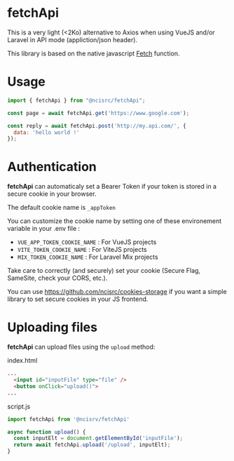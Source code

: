 # fetchApi

This is a very light (<2Ko) alternative to Axios when using VueJS and/or Laravel in API mode (appliction/json header).

This library is based on the native javascript [Fetch](https://developer.mozilla.org/en-US/docs/Web/API/Fetch_API/Using_Fetch) function.


# Usage
```javascript
import { fetchApi } from "@ncisrc/fetchApi";

const page = await fetchApi.get('https://www.google.com');

const reply = await fetchApi.post('http://my.api.com/', {
  data: 'hello world !'
});
```

# Authentication
**fetchApi** can automaticaly set a Bearer Token if your token is stored in a secure cookie in your browser.

The default cookie name is `_appToken`

You can customize the cookie name by setting one of these environement variable in your .env file :
- `VUE_APP_TOKEN_COOKIE_NAME` : For VueJS projects
- `VITE_TOKEN_COOKIE_NAME`    : For ViteJS projects
- `MIX_TOKEN_COOKIE_NAME`     : For Laravel Mix projects

Take care to correctly (and securely) set your cookie (Secure Flag, SameSite, check your CORS, etc.).

You can use https://github.com/ncisrc/cookies-storage if you want a simple library to set secure cookies in your JS frontend.

# Uploading files
**fetchApi** can upload files using the `upload` method:

index.html
```html
...
  <input id="inputFile" type="file" />
  <button onClick="upload()">
...
```

script.js
```js
import fetchApi from '@ncisrv/fetchApi'

async function upload() {
  const inputElt = document.getElementById('inputFile');
  return await fetchApi.upload('/upload', inputElt);
}
```